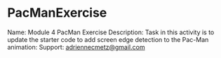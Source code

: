 # PacManExercise


Name: Module 4 PacMan Exercise 
Description: Task in this activity is to update the starter code to add screen edge detection to the Pac-Man animation:
Support: adriennecmetz@gmail.com

